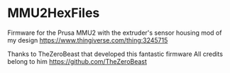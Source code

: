 # MMU2HexFiles
Firmware for the Prusa MMU2 with the extruder's sensor housing mod of my design
https://www.thingiverse.com/thing:3245715

Thanks to TheZeroBeast that developed this fantastic firmware
All credits belong to him
https://github.com/TheZeroBeast

